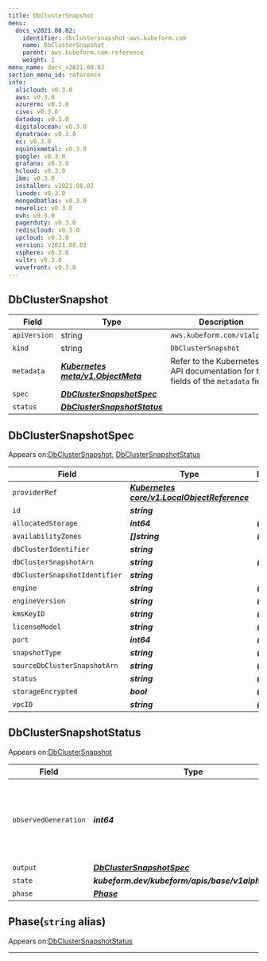 ```yaml
---
title: DbClusterSnapshot
menu:
  docs_v2021.08.02:
    identifier: dbclustersnapshot-aws.kubeform.com
    name: DbClusterSnapshot
    parent: aws.kubeform.com-reference
    weight: 1
menu_name: docs_v2021.08.02
section_menu_id: reference
info:
  alicloud: v0.3.0
  aws: v0.3.0
  azurerm: v0.3.0
  civo: v0.3.0
  datadog: v0.3.0
  digitalocean: v0.3.0
  dynatrace: v0.3.0
  ec: v0.3.0
  equinixmetal: v0.3.0
  google: v0.3.0
  grafana: v0.3.0
  hcloud: v0.3.0
  ibm: v0.3.0
  installer: v2021.08.02
  linode: v0.3.0
  mongodbatlas: v0.3.0
  newrelic: v0.3.0
  ovh: v0.3.0
  pagerduty: v0.3.0
  rediscloud: v0.3.0
  upcloud: v0.3.0
  version: v2021.08.02
  vsphere: v0.3.0
  vultr: v0.3.0
  wavefront: v0.3.0
---
```


## DbClusterSnapshot
| Field | Type | Description |
| ------ | ----- | ----------- |
| `apiVersion` | string | `aws.kubeform.com/v1alpha1` |
|    `kind` | string | `DbClusterSnapshot` |
| `metadata` | ***[Kubernetes meta/v1.ObjectMeta](https://v1-18.docs.kubernetes.io/docs/reference/generated/kubernetes-api/v1.18/#objectmeta-v1-meta)***|Refer to the Kubernetes API documentation for the fields of the `metadata` field.|
| `spec` | ***[DbClusterSnapshotSpec](#dbclustersnapshotspec)***||
| `status` | ***[DbClusterSnapshotStatus](#dbclustersnapshotstatus)***||
## DbClusterSnapshotSpec

Appears on:[DbClusterSnapshot](#dbclustersnapshot), [DbClusterSnapshotStatus](#dbclustersnapshotstatus)

| Field | Type | Description |
| ------ | ----- | ----------- |
| `providerRef` | ***[Kubernetes core/v1.LocalObjectReference](https://v1-18.docs.kubernetes.io/docs/reference/generated/kubernetes-api/v1.18/#localobjectreference-v1-core)***||
| `id` | ***string***||
| `allocatedStorage` | ***int64***| ***(Optional)*** |
| `availabilityZones` | ***[]string***| ***(Optional)*** |
| `dbClusterIdentifier` | ***string***||
| `dbClusterSnapshotArn` | ***string***| ***(Optional)*** |
| `dbClusterSnapshotIdentifier` | ***string***||
| `engine` | ***string***| ***(Optional)*** |
| `engineVersion` | ***string***| ***(Optional)*** |
| `kmsKeyID` | ***string***| ***(Optional)*** |
| `licenseModel` | ***string***| ***(Optional)*** |
| `port` | ***int64***| ***(Optional)*** |
| `snapshotType` | ***string***| ***(Optional)*** |
| `sourceDbClusterSnapshotArn` | ***string***| ***(Optional)*** |
| `status` | ***string***| ***(Optional)*** |
| `storageEncrypted` | ***bool***| ***(Optional)*** |
| `vpcID` | ***string***| ***(Optional)*** |
## DbClusterSnapshotStatus

Appears on:[DbClusterSnapshot](#dbclustersnapshot)

| Field | Type | Description |
| ------ | ----- | ----------- |
| `observedGeneration` | ***int64***| ***(Optional)*** Resource generation, which is updated on mutation by the API Server.|
| `output` | ***[DbClusterSnapshotSpec](#dbclustersnapshotspec)***| ***(Optional)*** |
| `state` | ***kubeform.dev/kubeform/apis/base/v1alpha1.State***| ***(Optional)*** |
| `phase` | ***[Phase](#phase)***| ***(Optional)*** |
## Phase(`string` alias)

Appears on:[DbClusterSnapshotStatus](#dbclustersnapshotstatus)

---

